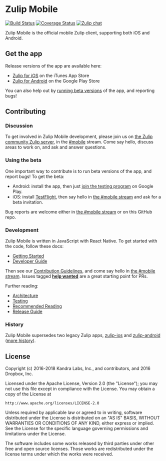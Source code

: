 # Zulip Mobile

[![Build Status](https://travis-ci.org/zulip/zulip-mobile.svg?branch=master)](https://travis-ci.org/zulip/zulip-mobile)
[![Coverage Status](https://coveralls.io/repos/github/zulip/zulip-mobile/badge.svg?branch=master)](https://coveralls.io/github/zulip/zulip-mobile?branch=master)
[![Zulip chat](https://img.shields.io/badge/zulip-join_chat-brightgreen.svg)](https://chat.zulip.org/#narrow/stream/mobile)

Zulip Mobile is the official mobile Zulip client, supporting both iOS
and Android.

## Get the app

Release versions of the app are available here:
* [Zulip for iOS](https://itunes.apple.com/app/zulip/id1203036395)
  on the iTunes App Store
* [Zulip for Android](https://play.google.com/store/apps/details?id=com.zulipmobile)
  on the Google Play Store

You can also help out by [running beta versions](#using-the-beta) of
the app, and reporting bugs!

## Contributing

### Discussion

To get involved in Zulip Mobile development, please join us on
[the Zulip community Zulip server][czo-doc], in the
[#mobile][czo-mobile] stream.  Come say hello, discuss areas to
work on, and ask and answer questions.

[czo-mobile]: https://chat.zulip.org/#narrow/stream/mobile
[czo-doc]: https://zulip.readthedocs.io/en/latest/contributing/chat-zulip-org.html

### Using the beta

One important way to contribute is to run beta versions of the app, and report
bugs!  To get the beta:

* Android: install the app, then just
  [join the testing program](https://play.google.com/apps/testing/com.zulipmobile/)
  on Google Play.
* iOS: install [TestFlight](https://developer.apple.com/testflight/testers/),
  then say hello in [the #mobile stream](#discussion) and ask for a beta invitation.

Bug reports are welcome either in [the #mobile stream](#discussion) or
on this GitHub repo.

### Development

Zulip Mobile is written in JavaScript with React Native.  To get
started with the code, follow these docs:

* [Getting Started](docs/getting-started.md)
* [Developer Guide](docs/developer-guide.md)

Then see our [Contribution Guidelines](CONTRIBUTING.md), and come say
hello in [the #mobile stream](#discussion).  Issues tagged
**[help wanted](https://github.com/zulip/zulip-mobile/labels/help%20wanted)**
are a great starting point for PRs.

Further reading:

* [Architecture](docs/architecture.md)
* [Testing](docs/testing.md)
* [Recommended Reading](docs/recommended-reading.md)
* [Release Guide](docs/release-guide.md)

### History

Zulip Mobile supersedes two legacy Zulip apps,
[zulip-ios](https://github.com/zulip/zulip-ios-legacy) and
[zulip-android](https://github.com/zulip/zulip-android)
([more history](https://github.com/zulip/zulip-android/blob/master/android-strategy.md)).

## License

Copyright (c) 2016-2018 Kandra Labs, Inc., and contributors, and 2016 Dropbox, Inc.

Licensed under the Apache License, Version 2.0 (the "License");
you may not use this file except in compliance with the License.
You may obtain a copy of the License at

    http://www.apache.org/licenses/LICENSE-2.0

Unless required by applicable law or agreed to in writing, software
distributed under the License is distributed on an "AS IS" BASIS,
WITHOUT WARRANTIES OR CONDITIONS OF ANY KIND, either express or implied.
See the License for the specific language governing permissions and
limitations under the License.

The software includes some works released by third parties under other
free and open source licenses. Those works are redistributed under the
license terms under which the works were received.
